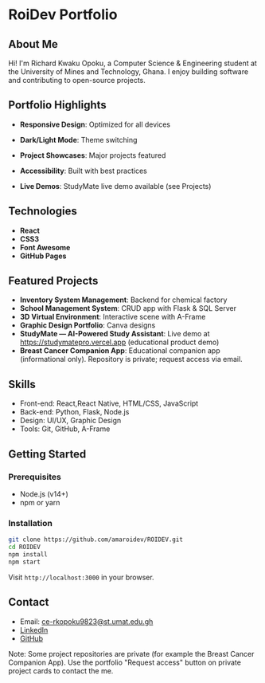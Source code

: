 # RoiDev Portfolio

## About Me
Hi! I'm Richard Kwaku Opoku, a Computer Science & Engineering student at the University of Mines and Technology, Ghana. I enjoy building software and contributing to open-source projects.

## Portfolio Highlights
- **Responsive Design**: Optimized for all devices
- **Dark/Light Mode**: Theme switching
- **Project Showcases**: Major projects featured
- **Accessibility**: Built with best practices

- **Live Demos**: StudyMate live demo available (see Projects)

## Technologies
- **React**
- **CSS3**
- **Font Awesome**
- **GitHub Pages**

## Featured Projects
- **Inventory System Management**: Backend for chemical factory
- **School Management System**: CRUD app with Flask & SQL Server
- **3D Virtual Environment**: Interactive scene with A-Frame
- **Graphic Design Portfolio**: Canva designs
 - **StudyMate — AI-Powered Study Assistant**: Live demo at https://studymatepro.vercel.app (educational product demo)
 - **Breast Cancer Companion App**: Educational companion app (informational only). Repository is private; request access via email.

## Skills
- Front-end: React,React Native, HTML/CSS, JavaScript
- Back-end: Python, Flask, Node.js
- Design: UI/UX, Graphic Design
- Tools: Git, GitHub, A-Frame

## Getting Started

### Prerequisites
- Node.js (v14+)
- npm or yarn

### Installation
```bash
git clone https://github.com/amaroidev/ROIDEV.git
cd ROIDEV
npm install
npm start
```
Visit `http://localhost:3000` in your browser.

## Contact
- Email: ce-rkopoku9823@st.umat.edu.gh
- [LinkedIn](https://linkedin.com/in/richardkwakuopoku982)
- [GitHub](https://github.com/amaroidev)
 
Note: Some project repositories are private (for example the Breast Cancer Companion App). Use the portfolio "Request access" button on private project cards to contact the me.

